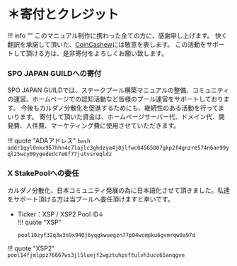 # **＊寄付とクレジット**

!!! info ""
    このマニュアル制作に携わった全ての方に、感謝申し上げます。 快く翻訳を承諾して頂いた、[CoinCashew](https://www.coincashew.com/)には敬意を表します。
    この活動をサポートして頂ける方は、是非寄付をよろしくお願い致します。


### SPO JAPAN GUILDへの寄付
SPO JAPAN GUILDでは、ステークプール構築マニュアルの整備、コミュニティの運営、ホームページでの認知活動など皆様のプール運営をサポートしております。
今後もカルダノ分散化を促進するためにも、継続性のある活動を行ってまいります。
寄付して頂いた資金は、ホームページサーバー代、ドメイン代、開発費、人件費、マーケティング費に使用させていただきます。

!!! quote "ADAアドレス"
    ```bash
    addr1qyl0nkx957hhn4c7lajlc3ghdzya4j8jlfwc04565807gkp2f4gnzre574n6an99yql25wcy09ygededc7e6f77jutvsreqldz
    ```


### X StakePoolへの委任 
 
カルダノ分散化、日本コミュニティ発展の為に日本語化させて頂きました。私達をサポート頂ける方は当プールへ委任頂けますと幸いです。  
* Ticker：XSP / XSP2
Pool ID↓  
!!! quote "XSP"
    ```bash
    pool10zyf32q3w3n9x940j6yqgkwuegzn77p94wcmpku6gvmrqw8a97d
    ```
!!! quote "XSP2"
    ```
    pool14fjmlppz76667ws3jl5luejf2wgztuhpsftulvh3ucc65anqgve
    ```

<!--
### CoinCashew への寄付

!!! quote "ADAアドレス"
```bash
addr1qxhazv2dp8yvqwyxxlt7n7ufwhw582uqtcn9llqak736ptfyf8d2zwjceymcq6l5gxht0nx9zwazvtvnn22sl84tgkyq7guw7q
```

### 全ての協力者
* 👏 Antonie of CNT for being awesomely helpful with Youtube content and in telegram.
* 👏 Special thanks to Kaze-Stake for the pull requests and automatic script contributions.
* 👏 The Legend of ₳da [TLOA] for translating this guide to Spanish.
* 👏 X-StakePool [BTBF] for translating this guide to Japanese.
* 👏 Chris of OMEGA \| CODEX for security improvements.
* 👏 Raymond of GROW for topologyUpdater improvements and being awesome.
-->